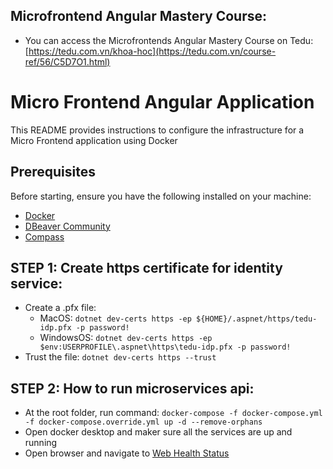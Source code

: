 ## Microfrontend Angular Mastery Course:

- You can access the Microfrontends Angular Mastery Course on Tedu: [https://tedu.com.vn/khoa-hoc](https://tedu.com.vn/course-ref/56/C5D7O1.html)

# Micro Frontend Angular Application

This README provides instructions to configure the infrastructure for a Micro Frontend application using Docker

## Prerequisites

Before starting, ensure you have the following installed on your machine:

- [Docker](https://www.docker.com/get-started)
- [DBeaver Community](https://dbeaver.io/download/)
- [Compass](https://www.mongodb.com/products/tools/compass)


## STEP 1: Create https certificate for identity service:
- Create a .pfx file:
  - MacOS: `dotnet dev-certs https -ep ${HOME}/.aspnet/https/tedu-idp.pfx -p password!`
  - WindowsOS: `dotnet dev-certs https -ep $env:USERPROFILE\.aspnet\https\tedu-idp.pfx -p password!`
- Trust the file: `dotnet dev-certs https --trust`

## STEP 2: How to run microservices api:
- At the root folder, run command: `docker-compose -f docker-compose.yml -f docker-compose.override.yml up -d --remove-orphans`
- Open docker desktop and maker sure all the services are up and running
- Open browser and navigate to [Web Health Status](http://localhost:6010/healthchecks-ui#/healthchecks)

